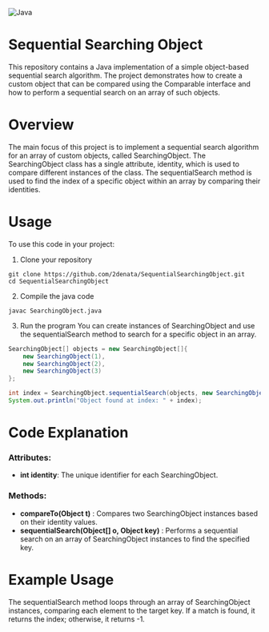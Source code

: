 
![Java](https://img.shields.io/badge/java-%23ED8B00.svg?style=for-the-badge&logo=openjdk&logoColor=white) 

# Sequential Searching Object

This repository contains a Java implementation of a simple object-based sequential search algorithm. The project demonstrates how to create a custom object that can be compared using the Comparable interface and how to perform a sequential search on an array of such objects.

# Overview

The main focus of this project is to implement a sequential search algorithm for an array of custom objects, called SearchingObject. The SearchingObject class has a single attribute, identity, which is used to compare different instances of the class. The sequentialSearch method is used to find the index of a specific object within an array by comparing their identities.

# Usage

To use this code in your project:
1. Clone your repository
```
git clone https://github.com/2denata/SequentialSearchingObject.git
cd SequentialSearchingObject
```

2. Compile the java code
```
javac SearchingObject.java
```

3. Run the program
You can create instances of SearchingObject and use the sequentialSearch method to search for a specific object in an array.

```java
SearchingObject[] objects = new SearchingObject[]{
    new SearchingObject(1),
    new SearchingObject(2),
    new SearchingObject(3)
};

int index = SearchingObject.sequentialSearch(objects, new SearchingObject(2));
System.out.println("Object found at index: " + index);
```

# Code Explanation
### Attributes:
- **int identity**: The unique identifier for each SearchingObject.

### Methods:
- **compareTo(Object t)** : Compares two SearchingObject instances based on their identity values.
- **sequentialSearch(Object[] o, Object key)** : Performs a sequential search on an array of SearchingObject instances to find the specified key.

# Example Usage
The sequentialSearch method loops through an array of SearchingObject instances, comparing each element to the target key. If a match is found, it returns the index; otherwise, it returns -1.
